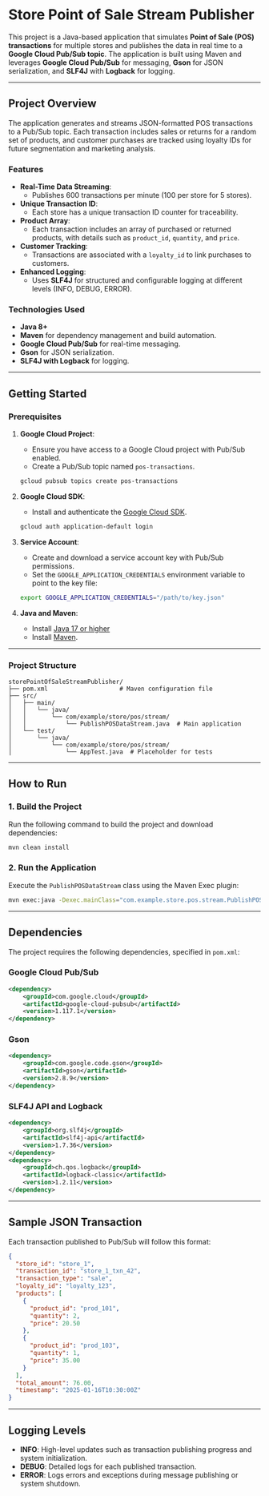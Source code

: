 # Store Point of Sale Stream Publisher

This project is a Java-based application that simulates **Point of Sale (POS) transactions** for multiple stores and publishes the data in real time to a **Google Cloud Pub/Sub topic**. The application is built using Maven and leverages **Google Cloud Pub/Sub** for messaging, **Gson** for JSON serialization, and **SLF4J** with **Logback** for logging.

---

## **Project Overview**

The application generates and streams JSON-formatted POS transactions to a Pub/Sub topic. Each transaction includes sales or returns for a random set of products, and customer purchases are tracked using loyalty IDs for future segmentation and marketing analysis.

### **Features**
- **Real-Time Data Streaming**:
  - Publishes 600 transactions per minute (100 per store for 5 stores).
- **Unique Transaction ID**:
  - Each store has a unique transaction ID counter for traceability.
- **Product Array**:
  - Each transaction includes an array of purchased or returned products, with details such as `product_id`, `quantity`, and `price`.
- **Customer Tracking**:
  - Transactions are associated with a `loyalty_id` to link purchases to customers.
- **Enhanced Logging**:
  - Uses **SLF4J** for structured and configurable logging at different levels (INFO, DEBUG, ERROR).

### **Technologies Used**
- **Java 8+**
- **Maven** for dependency management and build automation.
- **Google Cloud Pub/Sub** for real-time messaging.
- **Gson** for JSON serialization.
- **SLF4J with Logback** for logging.

---

## **Getting Started**

### **Prerequisites**
1. **Google Cloud Project**:
   - Ensure you have access to a Google Cloud project with Pub/Sub enabled.
   - Create a Pub/Sub topic named `pos-transactions`.

   ```bash
   gcloud pubsub topics create pos-transactions
   ```

2. **Google Cloud SDK**:
   - Install and authenticate the [Google Cloud SDK](https://cloud.google.com/sdk/docs/install).

   ```bash
   gcloud auth application-default login
   ```

3. **Service Account**:
   - Create and download a service account key with Pub/Sub permissions.
   - Set the `GOOGLE_APPLICATION_CREDENTIALS` environment variable to point to the key file:

   ```bash
   export GOOGLE_APPLICATION_CREDENTIALS="/path/to/key.json"
   ```

4. **Java and Maven**:
   - Install [Java 17 or higher](https://openjdk.org/projects/jdk/)
   - Install [Maven](https://maven.apache.org/install.html).

---

### **Project Structure**
```plaintext
storePointOfSaleStreamPublisher/
├── pom.xml                    # Maven configuration file
├── src/
│   ├── main/
│   │   └── java/
│   │       └── com/example/store/pos/stream/
│   │           └── PublishPOSDataStream.java  # Main application
│   └── test/
│       └── java/
│           └── com/example/store/pos/stream/
│               └── AppTest.java  # Placeholder for tests
```

---

## **How to Run**

### **1. Build the Project**
Run the following command to build the project and download dependencies:
```bash
mvn clean install
```

### **2. Run the Application**
Execute the `PublishPOSDataStream` class using the Maven Exec plugin:
```bash
mvn exec:java -Dexec.mainClass="com.example.store.pos.stream.PublishPOSDataStream"
```

---

## **Dependencies**

The project requires the following dependencies, specified in `pom.xml`:

### **Google Cloud Pub/Sub**
```xml
<dependency>
    <groupId>com.google.cloud</groupId>
    <artifactId>google-cloud-pubsub</artifactId>
    <version>1.117.1</version>
</dependency>
```

### **Gson**
```xml
<dependency>
    <groupId>com.google.code.gson</groupId>
    <artifactId>gson</artifactId>
    <version>2.8.9</version>
</dependency>
```

### **SLF4J API and Logback**
```xml
<dependency>
    <groupId>org.slf4j</groupId>
    <artifactId>slf4j-api</artifactId>
    <version>1.7.36</version>
</dependency>
<dependency>
    <groupId>ch.qos.logback</groupId>
    <artifactId>logback-classic</artifactId>
    <version>1.2.11</version>
</dependency>
```

---

## **Sample JSON Transaction**

Each transaction published to Pub/Sub will follow this format:

```json
{
  "store_id": "store_1",
  "transaction_id": "store_1_txn_42",
  "transaction_type": "sale",
  "loyalty_id": "loyalty_123",
  "products": [
    {
      "product_id": "prod_101",
      "quantity": 2,
      "price": 20.50
    },
    {
      "product_id": "prod_103",
      "quantity": 1,
      "price": 35.00
    }
  ],
  "total_amount": 76.00,
  "timestamp": "2025-01-16T10:30:00Z"
}
```

---

## **Logging Levels**

- **INFO**: High-level updates such as transaction publishing progress and system initialization.
- **DEBUG**: Detailed logs for each published transaction.
- **ERROR**: Logs errors and exceptions during message publishing or system shutdown.

